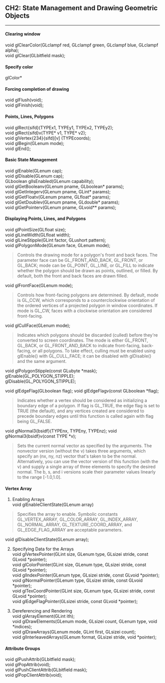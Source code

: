 ## CH2: State Management and Drawing Geometric Objects
----

#### Clearing window
void glClearColor(GLclampf red, GLclampf green, GLclampf blue, GLclampf alpha);  
void glClear(GLbitfield mask);

#### Specify color
glColor*

#### Forcing completion of drawing
void glFlush(void);  
void glFinish(void);

#### Points, Lines, Polygons
void glRect{sifd}(TYPEx1, TYPEy1, TYPEx2, TYPEy2);  
void glRect{sifd}v(TYPE* v1, TYPE* v2);  
void glVertex{234}{sifd}[v] (TYPEcoords);  
void glBegin(GLenum mode);  
void glEnd();  

#### Basic State Management
void glEnable(GLenum cap);  
void glDisable(GLenum cap);  
GLboolean glIsEnabled(GLenum capability);  
void glGetBooleanv(GLenum pname, GLboolean* params);  
void glGetIntegerv(GLenum pname, GLint* params);  
void glGetFloatv(GLenum pname, GLfloat* params);  
void glGetDoublev(GLenum pname, GLdouble* params);  
void glGetPointerv(GLenum pname, GLvoid** params);  

#### Displaying Points, Lines, and Polygons
void glPointSize(GLfloat size);  
void glLineWidth(GLfloat width);  
void glLineStipple(GLint factor, GLushort pattern);  
void glPolygonMode(GLenum face, GLenum mode);  
> Controls the drawing mode for a polygon's front and
> back faces. The parameter face can be
> GL_FRONT_AND_BACK, GL_FRONT, or GL_BACK; mode can be
> GL_POINT, GL_LINE, or GL_FILL to indicate whether the
> polygon should be drawn as points, outlined, or filled.
> By default, both the front and back faces are drawn
> filled.  

void glFrontFace(GLenum mode);
> Controls how front-facing polygons are determined. By
> default, mode is GL_CCW, which corresponds to a
> counterclockwise orientation of the ordered vertices of
> a projected polygon in window coordinates. If mode is
> GL_CW, faces with a clockwise orientation are
> considered front-facing.

void glCullFace(GLenum mode);  
> Indicates which polygons should be discarded (culled) before
> they're converted to screen coordinates.
> The mode is either GL_FRONT, GL_BACK, or GL_FRONT_AND_BACK to
> indicate front-facing, back-facing, or all polygons.
> To take effect, culling must be enabled using glEnable() with
> GL_CULL_FACE;
> it can be disabled with glDisable() and the same argument.


void glPolygonStipple(const GLubyte *mask);  
glEnable(GL_POLYGON_STIPPLE);  
glDisable(GL_POLYGON_STIPPLE);  

void glEdgeFlag(GLboolean flag);
void glEdgeFlagv(const GLboolean *flag);
> Indicates whether a vertex should be considered as
> initializing a boundary edge of a polygon.
> If flag is GL_TRUE, the edge flag is set to TRUE (the
> default), and any vertices created are considered to
> precede boundary edges until this function is
> called again with flag being GL_FALSE.

void glNormal3{bsidf}(TYPEnx, TYPEny, TYPEnz);
void glNormal3{bsidf}v(const TYPE *v);
> Sets the current normal vector as specified by the arguments.
> The nonvector version (without the v) takes three arguments,
> which specify an (nx, ny, nz) vector that's taken to be the
> normal. Alternatively, you can use the vector
> version of this function (with the v) and supply a single
> array of three elements to specify the desired normal.
> The b, s, and i versions scale their
> parameter values linearly to the range [-1.0,1.0].

#### Vertex Array
1. Enabling Arrays  
  void glEnableClientState(GLenum array)
> Specifies the array to enable. Symbolic constants
> GL_VERTEX_ARRAY, GL_COLOR_ARRAY, GL_INDEX_ARRAY,
> GL_NORMAL_ARRAY, GL_TEXTURE_COORD_ARRAY, and
> GL_EDGE_FLAG_ARRAY are acceptable parameters.  

  void glDisableClientState(GLenum array);

2. Specifying Data for the Arrays  
void glVertexPointer(GLint size, GLenum type, GLsizei stride,
const GLvoid *pointer);  
void glColorPointer(GLint size, GLenum type, GLsizei stride,
const GLvoid *pointer);  
void glIndexPointer(GLenum type, GLsizei stride, const GLvoid *pointer);  
void glNormalPointer(GLenum type, GLsizei stride,
const GLvoid *pointer);  
void glTexCoordPointer(GLint size, GLenum type, GLsizei stride,
const GLvoid *pointer);  
void glEdgeFlagPointer(GLsizei stride, const GLvoid *pointer);

3. Dereferencing and Rendering  
void glArrayElement(GLint ith);  
void glDrawElements(GLenum mode, GLsizei count, GLenum type,
void *indices);  
void glDrawArrays(GLenum mode, GLint first, GLsizei count);  
void glInterleavedArrays(GLenum format, GLsizei stride, void *pointer);  

#### Attribute Groups
void glPushAttrib(GLbitfield mask);  
void glPopAttrib(void);  
void glPushClientAttrib(GLbitfield mask);  
void glPopClientAttrib(void);  
